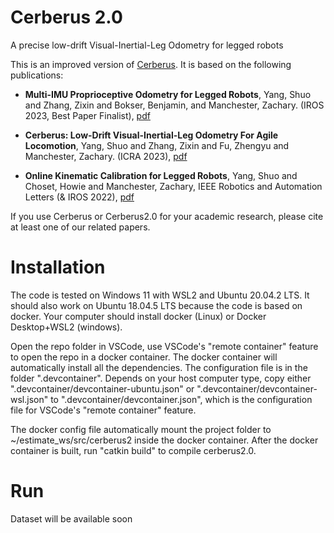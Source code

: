 # Cerberus 2.0
A precise low-drift Visual-Inertial-Leg Odometry for legged robots

This is an improved version of [Cerberus](https://github.com/ShuoYangRobotics/Cerberus). It is based on the following publications:

* **Multi-IMU Proprioceptive Odometry for Legged Robots**, Yang, Shuo and Zhang, Zixin and Bokser, Benjamin,  and Manchester, Zachary. (IROS 2023, Best Paper Finalist), [pdf](https://roboticexplorationlab.org/papers/foot_imu_iros2023.pdf)

* **Cerberus: Low-Drift Visual-Inertial-Leg Odometry For Agile Locomotion**, Yang, Shuo and Zhang, Zixin and Fu, Zhengyu and Manchester, Zachary. (ICRA 2023), [pdf](https://ieeexplore.ieee.org/document/10160486)

* **Online Kinematic Calibration for Legged Robots**, Yang, Shuo and Choset, Howie and Manchester, Zachary, IEEE Robotics and Automation Letters (& IROS 2022), [pdf](https://ieeexplore.ieee.org/abstract/document/9807408)


If you use Cerberus or Cerberus2.0 for your academic research, please cite at least one of our related papers.


# Installation
The code is tested on Windows 11 with WSL2 and Ubuntu 20.04.2 LTS. It should also work on Ubuntu 18.04.5 LTS because the code is based on docker. Your computer should install docker (Linux) or Docker Desktop+WSL2 (windows). 

Open the repo folder in VSCode, use VSCode's "remote container" feature to open the repo in a docker container. The docker container will automatically install all the dependencies. The configuration file is in the folder ".devcontainer". Depends on your host computer type, copy either ".devcontainer/devcontainer-ubuntu.json" or ".devcontainer/devcontainer-wsl.json" to ".devcontainer/devcontainer.json", which is the configuration file for VSCode's "remote container" feature.

The docker config file automatically mount the project folder to ~/estimate_ws/src/cerberus2 inside the docker container. After the docker container is built, run "catkin build" to compile cerberus2.0.

# Run
Dataset will be available soon
